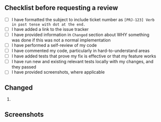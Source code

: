## Checklist before requesting a review

- [ ] I have formatted the subject to include ticket number
  as `[PRJ-123] Verb in past tense with dot at the end.`
- [ ] I have added a link to the issue tracker
- [ ] I have provided information in `Changed` section about WHY something was
  done if this was not a normal implementation
- [ ] I have performed a self-review of my code
- [ ] I have commented my code, particularly in hard-to-understand areas
- [ ] I have added tests that prove my fix is effective or that my feature works
- [ ] I have run new and existing relevant tests locally with my changes, and
  they passed
- [ ] I have provided screenshots, where applicable

## Changed

1.

## Screenshots
